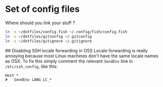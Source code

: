 # Set of config files

Where should you link your stuff ?

```sh
ln -s ~/dotfiles/config.fish ~/.config/fish/config.fish
ln -s ~/dotfiles/gitconfig ~/.gitconfig
ln -s ~/dotfiles/gitignore ~/.gitignore
```

## Disabling SSH locale forwarding in OSS
Locale forwarding is really annoying because most Linux machines don't have the same locale names as OSX.
To fix this simply comment the relevant `SendEnv` line in `/etc/ssh_config`, like this:

```
Host *
#   SendEnv LANG LC_*
```
